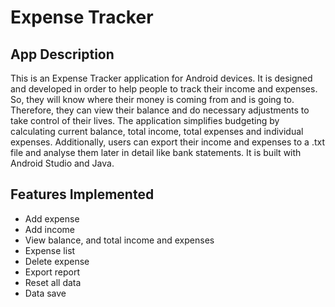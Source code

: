# Expense Tracker

## App Description
This is an Expense Tracker application for Android devices. It is designed and developed in order to 
help people to track their income and expenses. So, they will know where their money is coming from 
and is going to. Therefore, they can view their balance and do necessary adjustments to take control 
of their lives. The application simplifies budgeting by calculating current balance, total income, 
total expenses and individual expenses. Additionally, users can export their income and expenses to 
a .txt file and analyse them later in detail like bank statements. It is built with Android Studio 
and Java.

## Features Implemented
- Add expense 
- Add income
- View balance, and total income and expenses 
- Expense list
- Delete expense 
- Export report 
- Reset all data 
- Data save


